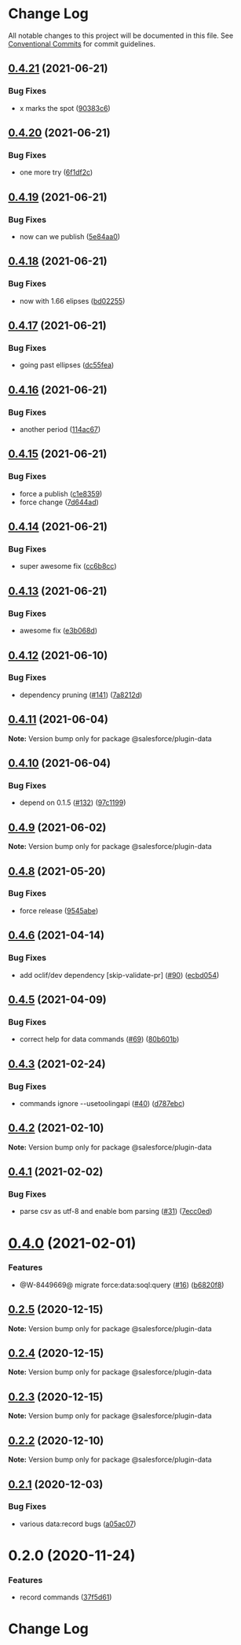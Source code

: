 # Change Log

All notable changes to this project will be documented in this file.
See [Conventional Commits](https://conventionalcommits.org) for commit guidelines.

## [0.4.21](https://github.com/salesforcecli/data/compare/@salesforce/plugin-data@0.4.20...@salesforce/plugin-data@0.4.21) (2021-06-21)


### Bug Fixes

* x marks the spot ([90383c6](https://github.com/salesforcecli/data/commit/90383c69ccdc4768e3de59ee23fbebf59340b6ab))





## [0.4.20](https://github.com/salesforcecli/data/compare/@salesforce/plugin-data@0.4.19...@salesforce/plugin-data@0.4.20) (2021-06-21)


### Bug Fixes

* one more try ([6f1df2c](https://github.com/salesforcecli/data/commit/6f1df2c4363c440ebb4f67af1c71128f30966245))





## [0.4.19](https://github.com/salesforcecli/data/compare/@salesforce/plugin-data@0.4.18...@salesforce/plugin-data@0.4.19) (2021-06-21)


### Bug Fixes

* now can we publish ([5e84aa0](https://github.com/salesforcecli/data/commit/5e84aa0149602e0d555075c144fe44407c46c301))





## [0.4.18](https://github.com/salesforcecli/data/compare/@salesforce/plugin-data@0.4.17...@salesforce/plugin-data@0.4.18) (2021-06-21)


### Bug Fixes

* now with 1.66 elipses ([bd02255](https://github.com/salesforcecli/data/commit/bd02255042003dbe876c2c8717398715e09ae06b))





## [0.4.17](https://github.com/salesforcecli/data/compare/@salesforce/plugin-data@0.4.16...@salesforce/plugin-data@0.4.17) (2021-06-21)


### Bug Fixes

* going past ellipses ([dc55fea](https://github.com/salesforcecli/data/commit/dc55feabc2964a6be59df4f82e41b7f390032d70))





## [0.4.16](https://github.com/salesforcecli/data/compare/@salesforce/plugin-data@0.4.15...@salesforce/plugin-data@0.4.16) (2021-06-21)


### Bug Fixes

* another period ([114ac67](https://github.com/salesforcecli/data/commit/114ac67a6b37bd4a69ad62e8c4385c4d8125c9da))





## [0.4.15](https://github.com/salesforcecli/data/compare/@salesforce/plugin-data@0.4.14...@salesforce/plugin-data@0.4.15) (2021-06-21)


### Bug Fixes

* force a publish ([c1e8359](https://github.com/salesforcecli/data/commit/c1e83594e2bea9949cc5bc25cfdb41a0cfa4a7e4))
* force change ([7d644ad](https://github.com/salesforcecli/data/commit/7d644ad5efc173add62882203b98260776e67846))





## [0.4.14](https://github.com/salesforcecli/data/compare/@salesforce/plugin-data@0.4.13...@salesforce/plugin-data@0.4.14) (2021-06-21)


### Bug Fixes

* super awesome fix ([cc6b8cc](https://github.com/salesforcecli/data/commit/cc6b8cc0ea2e31f65f79dee09a6c8f2f4742b9ac))





## [0.4.13](https://github.com/salesforcecli/data/compare/@salesforce/plugin-data@0.4.12...@salesforce/plugin-data@0.4.13) (2021-06-21)


### Bug Fixes

* awesome fix ([e3b068d](https://github.com/salesforcecli/data/commit/e3b068d3187f75c1912ac2c4054fc95fe3db0f3b))





## [0.4.12](https://github.com/salesforcecli/data/compare/@salesforce/plugin-data@0.4.11...@salesforce/plugin-data@0.4.12) (2021-06-10)


### Bug Fixes

* dependency pruning ([#141](https://github.com/salesforcecli/data/issues/141)) ([7a8212d](https://github.com/salesforcecli/data/commit/7a8212d7d99e1cddc8a9f2fbaaea7abd2fea181f))





## [0.4.11](https://github.com/salesforcecli/data/compare/@salesforce/plugin-data@0.4.10...@salesforce/plugin-data@0.4.11) (2021-06-04)

**Note:** Version bump only for package @salesforce/plugin-data





## [0.4.10](https://github.com/salesforcecli/data/compare/@salesforce/plugin-data@0.4.9...@salesforce/plugin-data@0.4.10) (2021-06-04)


### Bug Fixes

* depend on 0.1.5 ([#132](https://github.com/salesforcecli/data/issues/132)) ([97c1199](https://github.com/salesforcecli/data/commit/97c119977b4749e1add714ce2a04ef2940e627f3))





## [0.4.9](https://github.com/salesforcecli/data/compare/@salesforce/plugin-data@0.4.8...@salesforce/plugin-data@0.4.9) (2021-06-02)

**Note:** Version bump only for package @salesforce/plugin-data





## [0.4.8](https://github.com/salesforcecli/data/compare/@salesforce/plugin-data@0.4.6...@salesforce/plugin-data@0.4.8) (2021-05-20)


### Bug Fixes

* force release ([9545abe](https://github.com/salesforcecli/data/commit/9545abea419807e84bbb758dcb735eb5cb6aa91d))





## [0.4.6](https://github.com/salesforcecli/data/compare/@salesforce/plugin-data@0.4.5...@salesforce/plugin-data@0.4.6) (2021-04-14)


### Bug Fixes

* add oclif/dev dependency [skip-validate-pr] ([#90](https://github.com/salesforcecli/data/issues/90)) ([ecbd054](https://github.com/salesforcecli/data/commit/ecbd05403cb71988c4110b4e5e0815229c5ed86e))





## [0.4.5](https://github.com/salesforcecli/data/compare/@salesforce/plugin-data@0.4.3...@salesforce/plugin-data@0.4.5) (2021-04-09)


### Bug Fixes

* correct help for data commands ([#69](https://github.com/salesforcecli/data/issues/69)) ([80b601b](https://github.com/salesforcecli/data/commit/80b601bc0cbd973326afe69ad825530e53d1f5fc))





## [0.4.3](https://github.com/salesforcecli/data/compare/@salesforce/plugin-data@0.4.2...@salesforce/plugin-data@0.4.3) (2021-02-24)


### Bug Fixes

* commands ignore --usetoolingapi ([#40](https://github.com/salesforcecli/data/issues/40)) ([d787ebc](https://github.com/salesforcecli/data/commit/d787ebcb297e192938cf1c9fb29c5063366f65ce))





## [0.4.2](https://github.com/salesforcecli/data/compare/@salesforce/plugin-data@0.4.1...@salesforce/plugin-data@0.4.2) (2021-02-10)

**Note:** Version bump only for package @salesforce/plugin-data





## [0.4.1](https://github.com/salesforcecli/data/compare/@salesforce/plugin-data@0.4.0...@salesforce/plugin-data@0.4.1) (2021-02-02)


### Bug Fixes

* parse csv as utf-8 and enable bom parsing ([#31](https://github.com/salesforcecli/data/issues/31)) ([7ecc0ed](https://github.com/salesforcecli/data/commit/7ecc0ede766270909dbeb0d8da6167efdb3d454a))





# [0.4.0](https://github.com/salesforcecli/data/compare/@salesforce/plugin-data@0.2.5...@salesforce/plugin-data@0.4.0) (2021-02-01)


### Features

* @W-8449669@ migrate force:data:soql:query ([#16](https://github.com/salesforcecli/data/issues/16)) ([b6820f8](https://github.com/salesforcecli/data/commit/b6820f8632876419f5f0d5f74f11651adb02d4b9))





## [0.2.5](https://github.com/salesforcecli/data/compare/@salesforce/plugin-data@0.2.4...@salesforce/plugin-data@0.2.5) (2020-12-15)

**Note:** Version bump only for package @salesforce/plugin-data

## [0.2.4](https://github.com/salesforcecli/data/compare/@salesforce/plugin-data@0.2.3...@salesforce/plugin-data@0.2.4) (2020-12-15)

**Note:** Version bump only for package @salesforce/plugin-data

## [0.2.3](https://github.com/salesforcecli/data/compare/@salesforce/plugin-data@0.2.2...@salesforce/plugin-data@0.2.3) (2020-12-15)

**Note:** Version bump only for package @salesforce/plugin-data

## [0.2.2](https://github.com/salesforcecli/data/compare/@salesforce/plugin-data@0.2.1...@salesforce/plugin-data@0.2.2) (2020-12-10)

**Note:** Version bump only for package @salesforce/plugin-data

## [0.2.1](https://github.com/salesforcecli/data/compare/@salesforce/plugin-data@0.2.0...@salesforce/plugin-data@0.2.1) (2020-12-03)

### Bug Fixes

- various data:record bugs ([a05ac07](https://github.com/salesforcecli/data/commit/a05ac07e7beb9d73776908beed085b7644d580fe))

# 0.2.0 (2020-11-24)

### Features

- record commands ([37f5d61](https://github.com/salesforcecli/data/commit/37f5d61f65055c76aceac85077fd484c810bd49c))

# Change Log
